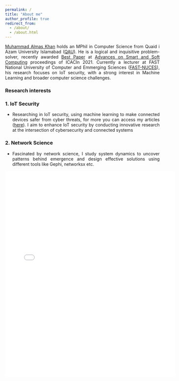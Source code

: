 ```yaml
---
permalink: /
title: "About me"
author_profile: true
redirect_from: 
  - /about/
  - /about.html
---
```


<!-- <div style="width: 245px; margin: 20px auto; transform: scale(0.8); transform-origin: top center;">
  <script type="text/javascript" id="clstr_globe" src="//clustrmaps.com/globe.js?d=XFhXtHTPhWckv9lN2nC03y-VmYQ5PiKPBALTJmj9TLU"></script>
</div> -->


<div style="text-align: justify;">
 <a href="https://github.com/muhammadalmaskhan">
Muhammad Almas Khan</a> holds an MPhil in Computer Science from Quaid i Azam University Islamabad (<a href="https://cs.qau.edu.pk/">QAU</a>). He is a logical and inquisitive problem-solver, recently awarded <a href="https://drive.google.com/file/d/1cx9oQWCuLlkuCCVW35Z7ChvN6Z1jcXDK/view">Best Paper</a> at <a href="https://link.springer.com/book/10.1007/978-981-16-5559-3">Advances on Smart and Soft Computing</a> proceedings of ICACIn 2021. Currently a lecturer at FAST National University of Computer and Emmerging Sciences (<a href="http://isb.nu.edu.pk/Faculty/Details/6528">FAST-NUCES</a>), his research focuses on IoT security, with a strong interest in Machine Learning and broader computer science challenges.
</div>


### Research interests

### 1. IoT Security

- <div style="text-align: justify;">  Researching in IoT security, using machine learning to make connected devices safer from cyber threats, for more you can access my articles (<a href="https://scholar.google.com/citations?user=s23eUgcAAAAJ&hl=en&oi=ao">here</a>). I aim to enhance IoT security by conducting innovative research at the intersection of cybersecurity and connected systems </div>

### 2. Network Science

- <div style="text-align: justify;"> Fascinated by network science, I study system dynamics to uncover patterns behind emergence and design effective solutions using different tools like Gephi, networksx etc. </div>
<iframe src="/CoAuth/" width="110%" height="670px" style="border: none;"></iframe>



<!-- About Me section ends here -->
